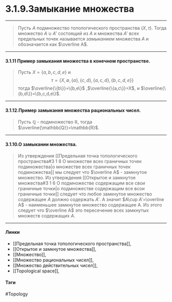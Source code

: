 # 3.1.9.Замыкание множества
***
>Пусть $A$ подмножество топологического пространства $(X,\tau)$. Тогда множество $A\cup A'$ состоящий из $A$ и множества $A'$ всех предельных точек называется *замыканием* множества $A$ и обозначается как $\overline A$.
***
#### 3.1.11 Пример замыкания множества в конечном пространстве.
>Пусть $X=\{a,b,c,d,e\}$ и 
$$\tau=\{X,\emptyset,\{a\},\{c,d\},\{a,c,d\},\{b,c,d,e\}\}$$ тогда $\overline{\{b\}}=\{b,e\}$ ,$\overline{\{a,c\}}=X$, и $\overline{\{b,d\}}=\{b,c,d,e\}$.
***
#### 3.1.12.Пример замыкания множества рациональных чисел.
>Пусть $\mathbb{Q}$ - подмножество $\mathbb{R}$, тогда $\overline{\mathbb{Q}}=\mathbb{R}$.
***
#### 3.1.10.О замыкании множества.
>Из утверждения [[Предельная точка топологического пространства#3 1 8 О множестве всех граничных точек подмножества|о множестве всех граничных точек подмножества]] мы следует что $\overline A$ - замкнутое множество. Из утверждения [[Открытое и замкнутое множества#3 1 6 О подмножестве содержащим все свои граничные точки|о подмножестве содержащим все всои граничные точки]] следует что любое замкнутое множество содержащее $A$ должно содержать $A'$. А значит $A\cup A'=\overline A$ - наименьшее замкнутое множество содержащее A. Из этого следует что $\overline A$ это пересечение всех замкнутых множеств содержащих $A$.
***
#### Линки
- [[Предельная точка топологического пространства]],
- [[Открытое и замкнутое множества]],
- [[Множество]],
- [[Множество рациональных чисел]],
- [[Множество действительных чисел]],
- [[Topological space]],
#### Тэги 
 #Topology